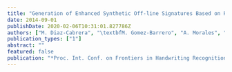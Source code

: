 ```yaml
---
title: "Generation of Enhanced Synthetic Off-line Signatures Based on Real On-line Data"
date: 2014-09-01
publishDate: 2020-02-06T10:31:01.827786Z
authors: ["M. Diaz-Cabrera", "\textbfM. Gomez-Barrero", "A. Morales", "M. A. Ferrer", "J. Gabally"]
publication_types: ["1"]
abstract: ""
featured: false
publication: "*Proc. Int. Conf. on Frontiers in Handwriting Recognition (ICFHR)*"
---
```



